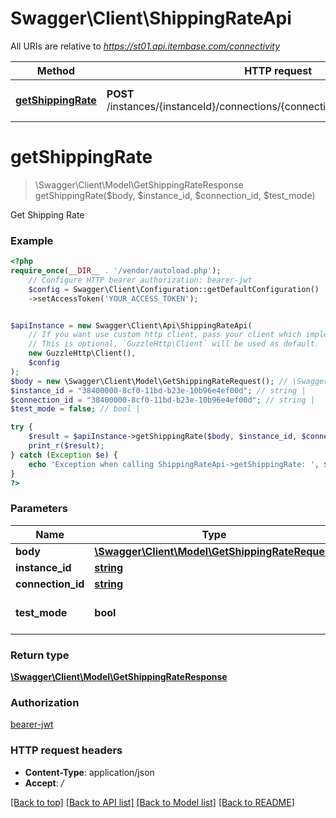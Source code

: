 # Swagger\Client\ShippingRateApi

All URIs are relative to *https://st01.api.itembase.com/connectivity*

Method | HTTP request | Description
------------- | ------------- | -------------
[**getShippingRate**](ShippingRateApi.md#getshippingrate) | **POST** /instances/{instanceId}/connections/{connectionId}/shipping/api/v2/rate | Get Shipping Rate

# **getShippingRate**
> \Swagger\Client\Model\GetShippingRateResponse getShippingRate($body, $instance_id, $connection_id, $test_mode)

Get Shipping Rate

### Example
```php
<?php
require_once(__DIR__ . '/vendor/autoload.php');
    // Configure HTTP bearer authorization: bearer-jwt
    $config = Swagger\Client\Configuration::getDefaultConfiguration()
    ->setAccessToken('YOUR_ACCESS_TOKEN');


$apiInstance = new Swagger\Client\Api\ShippingRateApi(
    // If you want use custom http client, pass your client which implements `GuzzleHttp\ClientInterface`.
    // This is optional, `GuzzleHttp\Client` will be used as default.
    new GuzzleHttp\Client(),
    $config
);
$body = new \Swagger\Client\Model\GetShippingRateRequest(); // \Swagger\Client\Model\GetShippingRateRequest | 
$instance_id = "38400000-8cf0-11bd-b23e-10b96e4ef00d"; // string | 
$connection_id = "38400000-8cf0-11bd-b23e-10b96e4ef00d"; // string | 
$test_mode = false; // bool | 

try {
    $result = $apiInstance->getShippingRate($body, $instance_id, $connection_id, $test_mode);
    print_r($result);
} catch (Exception $e) {
    echo 'Exception when calling ShippingRateApi->getShippingRate: ', $e->getMessage(), PHP_EOL;
}
?>
```

### Parameters

Name | Type | Description  | Notes
------------- | ------------- | ------------- | -------------
 **body** | [**\Swagger\Client\Model\GetShippingRateRequest**](../Model/GetShippingRateRequest.md)|  |
 **instance_id** | [**string**](../Model/.md)|  |
 **connection_id** | [**string**](../Model/.md)|  |
 **test_mode** | **bool**|  | [optional] [default to false]

### Return type

[**\Swagger\Client\Model\GetShippingRateResponse**](../Model/GetShippingRateResponse.md)

### Authorization

[bearer-jwt](../../README.md#bearer-jwt)

### HTTP request headers

 - **Content-Type**: application/json
 - **Accept**: */*

[[Back to top]](#) [[Back to API list]](../../README.md#documentation-for-api-endpoints) [[Back to Model list]](../../README.md#documentation-for-models) [[Back to README]](../../README.md)

